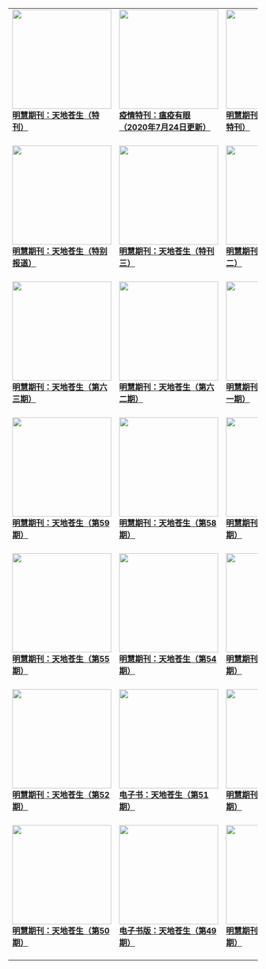 |||||
|---|---|---|---|
|[<img width="200px" src="http://qikan.minghui.org/mhqkpage/qikanimage/2020/08/05/tmzg-a4-read-cover.png" ><br/><b> 明慧期刊：天地苍生（特刊）</b><br/><br/>](../pages/cangsheng/198718.md)|[<img width="200px" src="http://qikan.minghui.org/mhqkpage/qikanimage/2020/05/23/zgbd-a3-read-cover.png" ><br/><b> 疫情特刊：瘟疫有眼（2020年7月24日更新）</b><br/><br/>](../pages/cangsheng/197668.md)|[<img width="200px" src="http://qikan.minghui.org/mhqkpage/qikanimage/2020/03/23/qpjd-a4-read-cover.png" ><br/><b> 明慧期刊：天地苍生（疫情特刊）</b><br/><br/>](../pages/cangsheng/196933.md)|[<img width="200px" src="http://qikan.minghui.org/mhqkpage/qikanimage/2020/02/17/yqtk-a4-genxin-read-cover.png" ><br/><b> 明慧期刊：天地苍生（疫情特刊）</b><br/><br/>](../pages/cangsheng/196492.md)|
|[<img width="200px" src="http://qikan.minghui.org/mhqkpage/qikanimage/2020/02/06/jzzy-a4-read-cover.png" ><br/><b> 明慧期刊：天地苍生（特别报道）</b><br/><br/>](../pages/cangsheng/196298.md)|[<img width="200px" src="http://qikan.minghui.org/mhqkpage/qikanimage/2020/01/04/pohuaichuantong-a4-dazi-read-cover.png" ><br/><b> 明慧期刊：天地苍生（特刊三）</b><br/><br/>](../pages/cangsheng/195858.md)|[<img width="200px" src="http://qikan.minghui.org/mhqkpage/qikanimage/2019/11/25/huangyan-a4-read-cover.png" ><br/><b> 明慧期刊：天地苍生（特刊二）</b><br/><br/>](../pages/cangsheng/195393.md)|[<img width="200px" src="http://qikan.minghui.org/mhqkpage/qikanimage/2019/10/09/baozhen-read-a3-cover.png" ><br/><b> 明慧期刊：天地苍生（特刊）</b><br/><br/>](../pages/cangsheng/194743.md)|
|[<img width="200px" src="http://qikan.minghui.org/mhqkpage/qikanimage/2019/08/06/tdcs-63-read-a4-cover.png" ><br/><b> 明慧期刊：天地苍生（第六三期）</b><br/><br/>](../pages/cangsheng/193914.md)|[<img width="200px" src="http://qikan.minghui.org/mhqkpage/qikanimage/2019/05/04/tdcs-62-read-a3-cover.png" ><br/><b> 明慧期刊：天地苍生（第六二期）</b><br/><br/>](../pages/cangsheng/192709.md)|[<img width="200px" src="http://qikan.minghui.org/mhqkpage/qikanimage/2019/01/05/tdcs-61-a3-read-cover.png" ><br/><b> 明慧期刊：天地苍生（第六一期）</b><br/><br/>](../pages/cangsheng/191235.md)|[<img width="200px" src="http://qikan.minghui.org/mhqkpage/qikanimage/2018/11/27/tdcs-60-a4-read-cover.png" ><br/><b> 明慧期刊：天地苍生（第六零期）</b><br/><br/>](../pages/cangsheng/190779.md)|
|[<img width="200px" src="http://qikan.minghui.org/mhqkpage/qikanimage/2018/09/07/tdcs-59-read-cover.png" ><br/><b> 明慧期刊：天地苍生（第59期）</b><br/><br/>](../pages/cangsheng/189699.md)|[<img width="200px" src="http://qikan.minghui.org/mhqkpage/qikanimage/2018/05/03/tdcs58_read-cover.png" ><br/><b> 明慧期刊：天地苍生（第58期）</b><br/><br/>](../pages/cangsheng/188016.md)|[<img width="200px" src="http://qikan.minghui.org/mhqkpage/qikanimage/2017/12/30/td57-read-cover.png" ><br/><b> 明慧期刊：天地苍生（第57期）</b><br/><br/>](../pages/cangsheng/186391.md)|[<img width="200px" src="http://qikan.minghui.org/mhqkpage/qikanimage/2017/07/25/td56-dl-read-cover.png" ><br/><b> 明慧期刊：天地苍生（第56期）</b><br/><br/>](../pages/cangsheng/183939.md)|
|[<img width="200px" src="http://qikan.minghui.org/mhqkpage/qikanimage/2017/03/27/td-55-read-cover.png" ><br/><b> 明慧期刊：天地苍生（第55期）</b><br/><br/>](../pages/cangsheng/182019.md)|[<img width="200px" src="http://qikan.minghui.org/mhqkpage/qikanimage/2016/12/04/td-54-read-cover.png" ><br/><b> 明慧期刊：天地苍生（第54期）</b><br/><br/>](../pages/cangsheng/180346.md)|[<img width="200px" src="http://qikan.minghui.org/mhqkpage/qikanimage/2016/06/15/tdcs-53-dl-read-cover.png" ><br/><b> 明慧期刊：天地苍生（第53期）</b><br/><br/>](../pages/cangsheng/177552.md)|[<img width="200px" src="http://qikan.minghui.org/mhqkpage/qikanimage/2016/01/19/td-52-read-cover.png" ><br/><b> 电子书：天地苍生（第52期）</b><br/><br/>](../pages/cangsheng/175323.md)|
|[<img width="200px" src="http://qikan.minghui.org/mhqkpage/qikanimage/2015/11/09/td-52-read-cover.png" ><br/><b> 明慧期刊：天地苍生（第52期）</b><br/><br/>](../pages/cangsheng/174120.md)|[<img width="200px" src="http://qikan.minghui.org/mhqkpage/qikanimage/2015/10/11/td-51-read-cover.png" ><br/><b> 电子书：天地苍生（第51期）</b><br/><br/>](../pages/cangsheng/173645.md)|[<img width="200px" src="http://qikan.minghui.org/mhqkpage/qikanimage/2015/08/30/td-51-read-cover.png" ><br/><b> 明慧期刊：天地苍生（第51期）</b><br/><br/>](../pages/cangsheng/173012.md)|[<img width="200px" src="http://qikan.minghui.org/mhqkpage/qikanimage/2015/06/13/td-50-read-cover.png" ><br/><b> 电子书：天地苍生（第50期）</b><br/><br/>](../pages/cangsheng/171760.md)|
|[<img width="200px" src="http://qikan.minghui.org/mhqkpage/qikanimage/2015/04/29/td-50-read-cover.png" ><br/><b> 明慧期刊：天地苍生（第50期）</b><br/><br/>](../pages/cangsheng/171098.md)|[<img width="200px" src="http://qikan.minghui.org/mhqkpage/qikanimage/2015/03/12/td-49-read-cover.png" ><br/><b> 电子书版：天地苍生（第49期）</b><br/><br/>](../pages/cangsheng/170434.md)|[<img width="200px" src="http://qikan.minghui.org/mhqkpage/qikanimage/2015/01/14/td-49-read-cover.png" ><br/><b> 明慧期刊：天地苍生（第49期）</b><br/><br/>](../pages/cangsheng/169637.md)|[<img width="200px" src="http://qikan.minghui.org/mhqkpage/qikanimage/2015/01/06/td-48-read-cover.png" ><br/><b> 明慧期刊：天地苍生（第48期）</b><br/><br/>](../pages/cangsheng/169524.md)|
